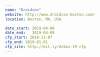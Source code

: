 ```yaml
---
name: "Droidcon"
website: http://www.droidcon-boston.com/
location: Boston, MA, USA

date_start: 2019-04-08
date_end:   2019-04-09
cfp_start: 2018-11-07
cfp_end: 2019-01-01
cfp_site: http://bit.ly/dcbos-19-cfp
---
```

